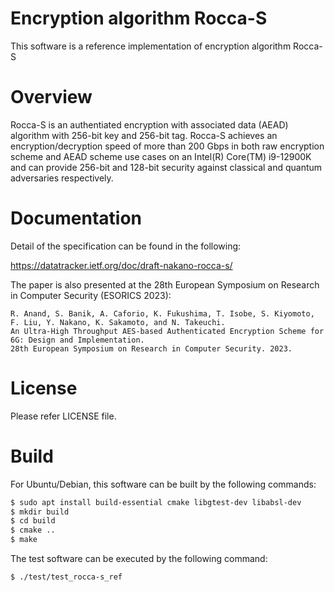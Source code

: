 # Encryption algorithm Rocca-S

This software is a reference implementation of encryption algorithm Rocca-S

# Overview

Rocca-S is an authentiated encryption with associated data (AEAD) algorithm with 256-bit key and 256-bit tag.
Rocca-S achieves an encryption/decryption speed of more than 200 Gbps in both 
raw encryption scheme and AEAD scheme use cases on an Intel(R) Core(TM) i9-12900K and can provide 256-bit and 
128-bit security against classical and quantum adversaries respectively.

# Documentation

Detail of the specification can be found in the following:

https://datatracker.ietf.org/doc/draft-nakano-rocca-s/

The paper is also presented at the 28th European Symposium on
Research in Computer Security (ESORICS 2023):

```
R. Anand, S. Banik, A. Caforio, K. Fukushima, T. Isobe, S. Kiyomoto, F. Liu, Y. Nakano, K. Sakamoto, and N. Takeuchi.
An Ultra-High Throughput AES-based Authenticated Encryption Scheme for 6G: Design and Implementation.
28th European Symposium on Research in Computer Security. 2023.
```


# License

Please refer LICENSE file.

# Build

For Ubuntu/Debian, this software can be built by the following commands:

```bash
$ sudo apt install build-essential cmake libgtest-dev libabsl-dev
$ mkdir build
$ cd build
$ cmake ..
$ make
```

The test software can be executed by the following command: 

```bash
$ ./test/test_rocca-s_ref
```
